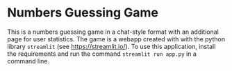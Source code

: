 # Numbers Guessing Game
This is a numbers guessing game in a chat-style format with an additional page for user statistics. The game is a webapp created with with the python library ```streamlit``` (see https://streamlit.io/). To use this application, install the requirements and run the command ```streamlit run app.py``` in a command line.
